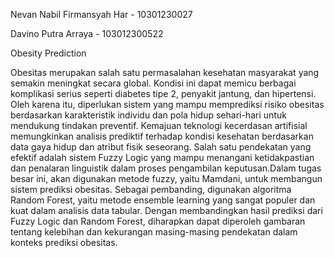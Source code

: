 Nevan Nabil Firmansyah Har - 10301230027

Davino Putra Arraya - 103012300522

Obesity Prediction

Obesitas merupakan salah satu permasalahan kesehatan masyarakat yang semakin meningkat secara global. Kondisi ini dapat memicu berbagai komplikasi serius seperti diabetes tipe 2, penyakit jantung, dan hipertensi. Oleh karena itu, diperlukan sistem yang mampu memprediksi risiko obesitas berdasarkan karakteristik individu dan pola hidup sehari-hari untuk mendukung tindakan preventif.
Kemajuan teknologi kecerdasan artifisial memungkinkan analisis prediktif terhadap kondisi kesehatan berdasarkan data gaya hidup dan atribut fisik seseorang. Salah satu pendekatan yang efektif  adalah sistem Fuzzy Logic  yang mampu menangani ketidakpastian dan penalaran linguistik dalam proses pengambilan keputusan.Dalam tugas besar ini, akan digunakan metode fuzzy, yaitu Mamdani, untuk membangun sistem prediksi obesitas.
Sebagai pembanding, digunakan algoritma Random Forest, yaitu metode ensemble learning yang sangat populer dan kuat dalam analisis data tabular. Dengan membandingkan hasil prediksi dari Fuzzy Logic dan Random Forest, diharapkan dapat diperoleh gambaran tentang kelebihan dan kekurangan masing-masing pendekatan dalam konteks prediksi obesitas.
